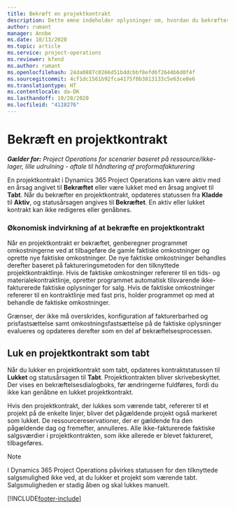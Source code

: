 ```yaml
---
title: Bekræft en projektkontrakt
description: Dette emne indeholder oplysninger om, hvordan du bekræfter en kontrakt i Project Operations.
author: rumant
manager: Annbe
ms.date: 10/13/2020
ms.topic: article
ms.service: project-operations
ms.reviewer: kfend
ms.author: rumant
ms.openlocfilehash: 24da0887c0266d51bddcbbf8efd6f2644b6d0f4f
ms.sourcegitcommit: 4cf1dc1561b92fca4175f0b3813133c5e63ce8e6
ms.translationtype: HT
ms.contentlocale: da-DK
ms.lasthandoff: 10/28/2020
ms.locfileid: "4128276"
---
```

# <a name="confirm-a-project-contract"></a>Bekræft en projektkontrakt

_**Gælder for:** Project Operations for scenarier baseret på ressource/ikke-lager, lille udrulning - aftale til håndtering af proformafakturering_

En projektkontrakt i Dynamics 365 Project Operations kan være aktiv med en årsag angivet til **Bekræftet** eller være lukket med en årsag angivet til **Tabt**. Når du bekræfter en projektkontrakt, opdateres statussen fra **Kladde** til **Aktiv**, og statusårsagen angives til **Bekræftet**. En aktiv eller lukket kontrakt kan ikke redigeres eller genåbnes. 

### <a name="financial-impact-of-confirming-a-project-contract"></a>Økonomisk indvirkning af at bekræfte en projektkontrakt

Når en projektkontrakt er bekræftet, genberegner programmet omkostningerne ved at tilbageføre de gamle faktiske omkostninger og oprette nye faktiske omkostninger. De nye faktiske omkostninger behandles derefter baseret på faktureringsmetoden for den tilknyttede projektkontraktlinje. Hvis de faktiske omkostninger refererer til en tids- og materialekontraktlinje, opretter programmet automatisk tilsvarende ikke-fakturerede faktiske oplysninger for salg. Hvis de faktiske omkostninger refererer til en kontraktlinje med fast pris, holder programmet op med at behandle de faktiske omkostninger.

Grænser, der ikke må overskrides, konfiguration af fakturerbarhed og prisfastsættelse samt omkostningsfastsættelse på de faktiske oplysninger evalueres og opdateres derefter som en del af bekræftelsesprocessen.

## <a name="close-a-project-contract-as-lost"></a>Luk en projektkontrakt som tabt

Når du lukker en projektkontrakt som tabt, opdateres kontraktstatussen til **Lukket** og statusårsagen til **Tabt**. Projektkontrakten bliver skrivebeskyttet. Der vises en bekræftelsesdialogboks, før ændringerne fuldføres, fordi du ikke kan genåbne en lukket projektkontrakt.

Hvis den projektkontrakt, der lukkes som værende tabt, refererer til et projekt på de enkelte linjer, bliver det pågældende projekt også markeret som lukket. De ressourcereservationer, der er gældende fra den pågældende dag og fremefter, annulleres. Alle ikke-fakturerede faktiske salgsværdier i projektkontrakten, som ikke allerede er blevet faktureret, tilbageføres.

> [!NOTE]
> I Dynamics 365 Project Operations påvirkes statussen for den tilknyttede salgsmulighed ikke ved, at du lukker et projekt som værende tabt. Salgsmuligheden er stadig åben og skal lukkes manuelt.


[!INCLUDE[footer-include](../../includes/footer-banner.md)]